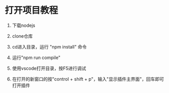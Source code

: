 # 打开项目教程
1. 下载nodejs

2. clone仓库

3. cd进入目录，运行 "npm install" 命令

4. 运行"npm run compile"

5. 使用vscode打开目录，按F5进行调试

6. 在打开的新窗口的按"control + shift + p"，输入"显示插件主界面"，回车即可打开插件
